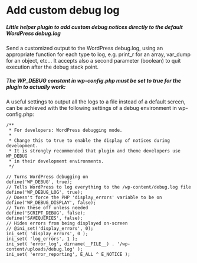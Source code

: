 # Add custom debug log

##### Little helper plugin to add custom debug notices directly to the default WordPress debug.log


Send a customized output to the WordPress debug.log, using an appropriate function for each type to log, e.g. print_r for an array, var_dump for an object, etc...
It accepts also a second parameter (boolean) to quit execution after the debug stack point.

##### The WP_DEBUG constant in wp-config.php must be set to true for the plugin to actually work:

A useful settings to output all the logs to a file instead of a default screen, can be achieved with the following settings of a debug environment in wp-config.php:

```
/**
 * For developers: WordPress debugging mode.
 *
 * Change this to true to enable the display of notices during development.
 * It is strongly recommended that plugin and theme developers use WP_DEBUG
 * in their development environments.
 */

// Turns WordPress debugging on
define('WP_DEBUG', true);
// Tells WordPress to log everything to the /wp-content/debug.log file
define('WP_DEBUG_LOG', true);
// Doesn't force the PHP 'display_errors' variable to be on
define('WP_DEBUG_DISPLAY', false);
// Turn these off unless needed
define('SCRIPT_DEBUG', false);
define('SAVEQUERIES', false);
// Hides errors from being displayed on-screen
// @ini_set('display_errors', 0);
ini_set( 'display_errors', 0 );
ini_set( 'log_errors', 1 );
ini_set( 'error_log', dirname(__FILE__) . '/wp-content/uploads/debug.log' );
ini_set( 'error_reporting', E_ALL ^ E_NOTICE );
```

